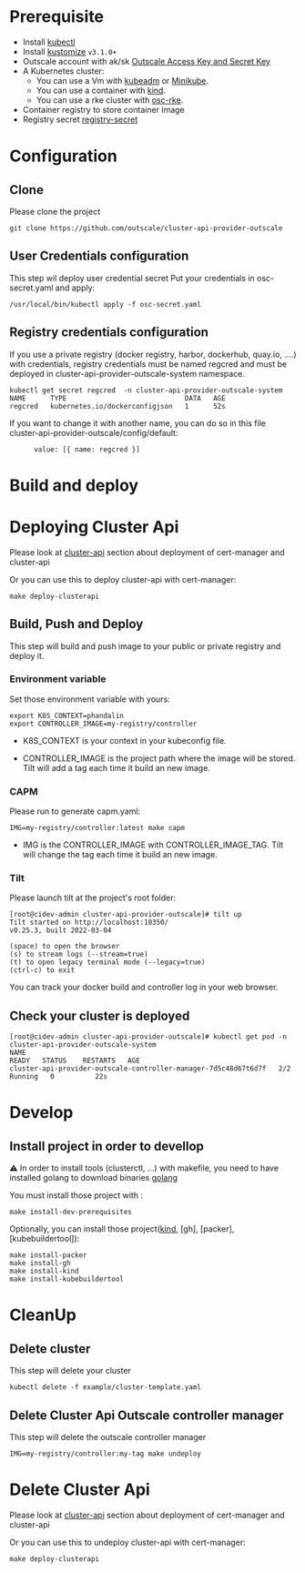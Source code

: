 
# Prerequisite 
- Install [kubectl][kubectl]
- Install [kustomize][kustomize]  `v3.1.0+`
- Outscale account with ak/sk [Outscale Access Key and Secret Key][Outscale Access Key and Secret Key]
- A Kubernetes cluster:
    - You can use a Vm with [kubeadm][kubeadm] or [Minikube][Minikube]. 
    - You can use a container with [kind][kind]. 
    - You can use a rke cluster with [osc-rke][osc-rke].
- Container registry to store container image
- Registry secret [registry-secret][registry-secret]

# Configuration

## Clone

Please clone the project

```
git clone https://github.com/outscale/cluster-api-provider-outscale
```

## User Credentials configuration 

This step wil deploy user credential secret 
Put your credentials in osc-secret.yaml and apply:
```
/usr/local/bin/kubectl apply -f osc-secret.yaml
```

## Registry credentials configuration

If you use a private registry (docker registry, harbor, dockerhub, quay.io, ....)  with credentials, registry credentials must be named regcred and must be deployed in cluster-api-provider-outscale-system namespace.

```
kubectl get secret regcred  -n cluster-api-provider-outscale-system 
NAME      TYPE                             DATA   AGE
regcred   kubernetes.io/dockerconfigjson   1      52s
```

If you want to change it with another name, you can do so in this file cluster-api-provider-outscale/config/default:
```
      value: [{ name: regcred }]
```


# Build and  deploy
# Deploying Cluster Api

Please look at [cluster-api][cluster-api] section about deployment of cert-manager and cluster-api

Or you can use this to deploy cluster-api with cert-manager:

```
make deploy-clusterapi
```

##  Build, Push and Deploy
This step will build and push image to your public or private registry and deploy it.

### Environment variable

Set those environment variable with yours:
```
export K8S_CONTEXT=phandalin
export CONTROLLER_IMAGE=my-registry/controller
```
	
* K8S_CONTEXT is your context in your kubeconfig file.
	
* CONTROLLER_IMAGE is the project path where the image will be stored. Tilt will add a tag each time it build an new image.

### CAPM

Please run to generate capm.yaml:
```
IMG=my-registry/controller:latest make capm
```

* IMG is the CONTROLLER_IMAGE with CONTROLLER_IMAGE_TAG. Tilt will change the tag each time it build an new image.

### Tilt
Please launch tilt at the project's root folder:
```
[root@cidev-admin cluster-api-provider-outscale]# tilt up
Tilt started on http://localhost:10350/
v0.25.3, built 2022-03-04

(space) to open the browser
(s) to stream logs (--stream=true)
(t) to open legacy terminal mode (--legacy=true)
(ctrl-c) to exit
```

You can track your docker build and controller log in your web browser. 

## Check your cluster is deployed
```
[root@cidev-admin cluster-api-provider-outscale]# kubectl get pod -n cluster-api-provider-outscale-system
NAME                                                              READY   STATUS    RESTARTS   AGE
cluster-api-provider-outscale-controller-manager-7d5c48d67t6d7f   2/2     Running   0          22s
```

# Develop

## Install project in order to devellop
:warning: In order to install tools (clusterctl, ...) with makefile, you need to have installed golang to download binaries [golang][golang]

You must install those project with :
```
make install-dev-prerequisites
```

Optionally, you can install those project([kind], [gh], [packer], [kubebuildertool]):
```
make install-packer
make install-gh
make install-kind
make install-kubebuildertool
```


# CleanUp

##  Delete cluster

This step will delete your cluster 
```
kubectl delete -f example/cluster-template.yaml
```

## Delete Cluster Api Outscale controller manager

This step  will delete the outscale controller manager
```
IMG=my-registry/controller:my-tag make undeploy
```

# Delete Cluster Api

Please look at [cluster-api][cluster-api] section about deployment of cert-manager and cluster-api

Or you can use this to undeploy cluster-api with cert-manager:

```
make deploy-clusterapi
```

<!-- References -->
[kubectl]: https://kubernetes.io/docs/tasks/tools/install-kubectl/
[kustomize]: https://github.com/kubernetes-sigs/kustomize/releases
[kind]: https://github.com/kubernetes-sigs/kind#installation-and-usage
[kubeadm]: https://kubernetes.io/fr/docs/setup/production-environment/tools/kubeadm/install-kubeadm/
[Outscale Access Key and Secret Key]: https://wiki.outscale.net/display/EN/Creating+an+Access+Key
[osc-rke]: https://github.com/outscale/osc-k8s-rke-cluster
[Minikube]: https://kubernetes.io/docs/tasks/tools/install-minikube/
[cluster-api]: https://cluster-api.sigs.k8s.io/developer/providers/implementers-guide/building_running_and_testing.html
[registry-secret]: https://kubernetes.io/fr/docs/tasks/configure-pod-container/pull-image-private-registry/
[golang]: https://medium.com/@sherlock297/install-and-set-the-environment-variable-path-for-go-in-kali-linux-446d0f16a338
